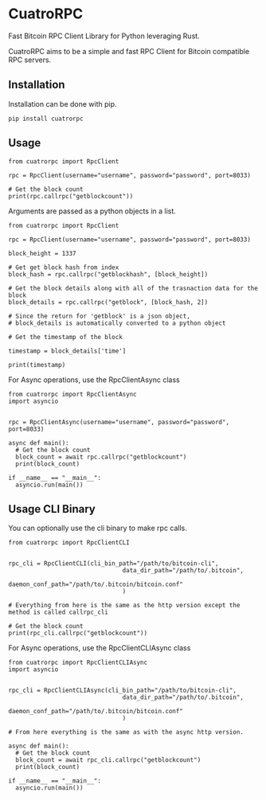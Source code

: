 # CuatroRPC

Fast Bitcoin RPC Client Library for Python leveraging Rust.

CuatroRPC aims to be a simple and fast RPC Client for Bitcoin compatible RPC servers.

## Installation

Installation can be done with pip.

```
pip install cuatrorpc
```

## Usage

```
from cuatrorpc import RpcClient

rpc = RpcClient(username="username", password="password", port=8033)

# Get the block count
print(rpc.callrpc("getblockcount"))
```

Arguments are passed as a python objects in a list.

```
from cuatrorpc import RpcClient

rpc = RpcClient(username="username", password="password", port=8033)

block_height = 1337

# Get get block hash from index
block_hash = rpc.callrpc("getblockhash", [block_height])

# Get the block details along with all of the trasnaction data for the block
block_details = rpc.callrpc("getblock", [block_hash, 2])

# Since the return for 'getblock' is a json object,
# block_details is automatically converted to a python object

# Get the timestamp of the block

timestamp = block_details['time']

print(timestamp)
```

For Async operations, use the RpcClientAsync class

```
from cuatrorpc import RpcClientAsync
import asyncio


rpc = RpcClientAsync(username="username", password="password", port=8033)

async def main():
  # Get the block count
  block_count = await rpc.callrpc("getblockcount")
  print(block_count)

if __name__ == "__main__":
  asyncio.run(main())
```

## Usage CLI Binary

You can optionally use the cli binary to make rpc calls.

```
from cuatrorpc import RpcClientCLI


rpc_cli = RpcClientCLI(cli_bin_path="/path/to/bitcoin-cli",
                                data_dir_path="/path/to/.bitcoin",
                                daemon_conf_path="/path/to/.bitcoin/bitcoin.conf"
                                )

# Everything from here is the same as the http version except the method is called callrpc_cli

# Get the block count
print(rpc_cli.callrpc("getblockcount"))
```

For Async operations, use the RpcClientCLIAsync class

```
from cuatrorpc import RpcClientCLIAsync
import asyncio


rpc_cli = RpcClientCLIAsync(cli_bin_path="/path/to/bitcoin-cli",
                                data_dir_path="/path/to/.bitcoin",
                                daemon_conf_path="/path/to/.bitcoin/bitcoin.conf"
                                )

# From here everything is the same as with the async http version.

async def main():
  # Get the block count
  block_count = await rpc_cli.callrpc("getblockcount")
  print(block_count)

if __name__ == "__main__":
  asyncio.run(main())
```
